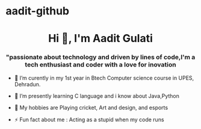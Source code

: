 # aadit-github
<h1 align="center">Hi 👋, I'm Aadit Gulati</h1>
<h3 align="center">"passionate about technology and driven by lines of code,I'm a tech enthusiast and coder with a love for inovation</h3>

- 🔭 I’m curently in my 1st year in Btech Computer science course in UPES, Dehradun.
- 🌱 I’m presently learning C language and i know about Java,Python
- 💬 My hobbies are Playing cricket, Art and design, and esports

- ⚡ Fun fact about me : Acting as a stupid when my code runs


























